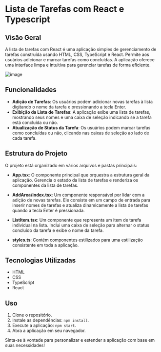 # Lista de Tarefas com React e Typescript

## Visão Geral
A lista de tarefas com React é uma aplicação simples de gerenciamento de tarefas construída usando HTML, CSS, TypeScript e React. Permite aos usuários adicionar e marcar tarefas como concluídas. A aplicação oferece uma interface limpa e intuitiva para gerenciar tarefas de forma eficiente.

![image](https://github.com/Jeanpk12/Lista-de-Tarefas-com-React/assets/122842874/301453e9-28ac-437f-b167-c908d5d2e40e)

## Funcionalidades
- **Adição de Tarefas**: Os usuários podem adicionar novas tarefas à lista digitando o nome da tarefa e pressionando a tecla Enter.
- **Exibição da Lista de Tarefas**: A aplicação exibe uma lista de tarefas, mostrando seus nomes e uma caixa de seleção indicando se a tarefa está concluída ou não.
- **Atualização de Status da Tarefa**: Os usuários podem marcar tarefas como concluídas ou não, clicando nas caixas de seleção ao lado de cada tarefa.

## Estrutura do Projeto
O projeto está organizado em vários arquivos e pastas principais:

- **App.tsx**: O componente principal que orquestra a estrutura geral da aplicação. Gerencia o estado da lista de tarefas e renderiza os componentes da lista de tarefas.

- **AddArea/index.tsx**: Um componente responsável por lidar com a adição de novas tarefas. Ele consiste em um campo de entrada para inserir nomes de tarefas e atualiza dinamicamente a lista de tarefas quando a tecla Enter é pressionada.

- **ListItem.tsx**: Um componente que representa um item de tarefa individual na lista. Inclui uma caixa de seleção para alternar o status concluído da tarefa e exibe o nome da tarefa.

- **styles.ts**: Contém componentes estilizados para uma estilização consistente em toda a aplicação.

## Tecnologias Utilizadas
- HTML
- CSS
- TypeScript
- React

## Uso
1. Clone o repositório.
2. Instale as dependências: `npm install`.
3. Execute a aplicação: `npm start`.
4. Abra a aplicação em seu navegador.

Sinta-se à vontade para personalizar e estender a aplicação com base em suas necessidades!
